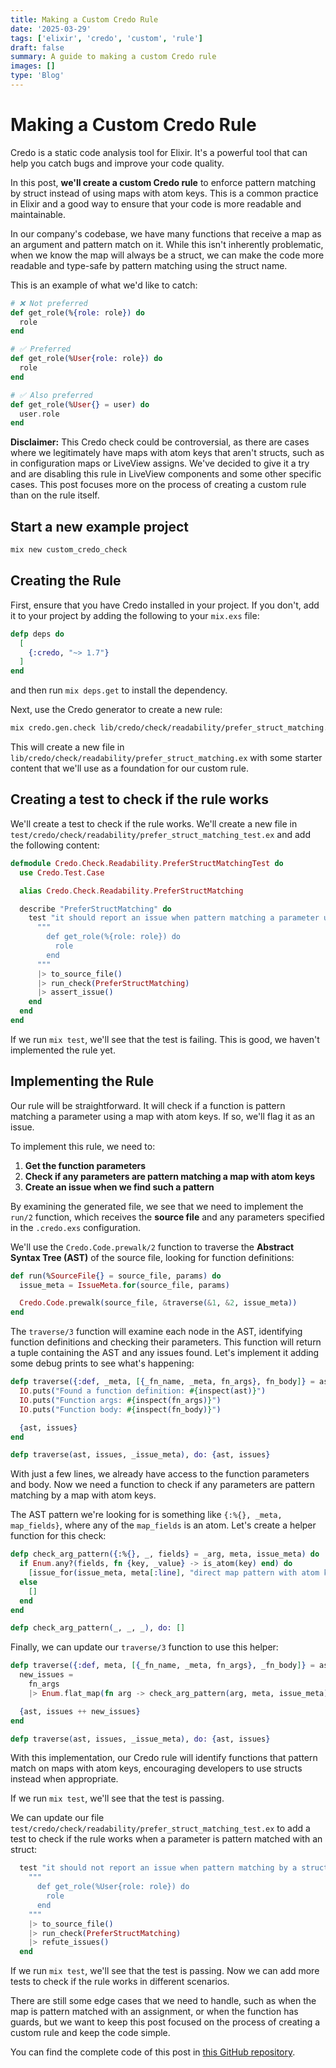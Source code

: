 ```yaml
---
title: Making a Custom Credo Rule
date: '2025-03-29'
tags: ['elixir', 'credo', 'custom', 'rule']
draft: false
summary: A guide to making a custom Credo rule
images: []
type: 'Blog'
---
```


# Making a Custom Credo Rule

Credo is a static code analysis tool for Elixir. It's a powerful tool that can help you catch bugs and improve your code quality.

In this post, **we'll create a custom Credo rule** to enforce pattern matching by struct instead of using maps with atom keys. This is a common practice in Elixir and a good way to ensure that your code is more readable and maintainable.

In our company's codebase, we have many functions that receive a map as an argument and pattern match on it. While this isn't inherently problematic, when we know the map will always be a struct, we can make the code more readable and type-safe by pattern matching using the struct name.

This is an example of what we'd like to catch:

```elixir
# ❌ Not preferred
def get_role(%{role: role}) do
  role
end

# ✅ Preferred
def get_role(%User{role: role}) do
  role
end

# ✅ Also preferred
def get_role(%User{} = user) do
  user.role
end
```

**Disclaimer:** This Credo check could be controversial, as there are cases where we legitimately have maps with atom keys that aren't structs, such as in configuration maps or LiveView assigns. We've decided to give it a try and are disabling this rule in LiveView components and some other specific cases. This post focuses more on the process of creating a custom rule than on the rule itself.

## Start a new example project

```bash
mix new custom_credo_check
```

## Creating the Rule

First, ensure that you have Credo installed in your project. If you don't, add it to your project by adding the following to your `mix.exs` file:

```elixir
defp deps do
  [
    {:credo, "~> 1.7"}
  ]
end
```

and then run `mix deps.get` to install the dependency.

Next, use the Credo generator to create a new rule:

```bash
mix credo.gen.check lib/credo/check/readability/prefer_struct_matching.ex
```

This will create a new file in `lib/credo/check/readability/prefer_struct_matching.ex` with some starter content that we'll use as a foundation for our custom rule.

## Creating a test to check if the rule works

We'll create a test to check if the rule works. We'll create a new file in `test/credo/check/readability/prefer_struct_matching_test.ex` and add the following content:

```elixir
defmodule Credo.Check.Readability.PreferStructMatchingTest do
  use Credo.Test.Case

  alias Credo.Check.Readability.PreferStructMatching

  describe "PreferStructMatching" do
    test "it should report an issue when pattern matching a parameter using a map with atom keys" do
      """
        def get_role(%{role: role}) do
          role
        end
      """
      |> to_source_file()
      |> run_check(PreferStructMatching)
      |> assert_issue()
    end
  end
end
```

If we run `mix test`, we'll see that the test is failing. This is good, we haven't implemented the rule yet.

## Implementing the Rule

Our rule will be straightforward. It will check if a function is pattern matching a parameter using a map with atom keys. If so, we'll flag it as an issue.

To implement this rule, we need to:

1. **Get the function parameters**
2. **Check if any parameters are pattern matching a map with atom keys**
3. **Create an issue when we find such a pattern**

By examining the generated file, we see that we need to implement the `run/2` function, which receives the **source file** and any parameters specified in the `.credo.exs` configuration.

We'll use the `Credo.Code.prewalk/2` function to traverse the **Abstract Syntax Tree (AST)** of the source file, looking for function definitions:

```elixir
def run(%SourceFile{} = source_file, params) do
  issue_meta = IssueMeta.for(source_file, params)

  Credo.Code.prewalk(source_file, &traverse(&1, &2, issue_meta))
end
```

The `traverse/3` function will examine each node in the AST, identifying function definitions and checking their parameters. This function will return a tuple containing the AST and any issues found. Let's implement it adding some debug prints to see what's happening:

```elixir
defp traverse({:def, _meta, [{_fn_name, _meta, fn_args}, fn_body]} = ast, issues, issue_meta) do
  IO.puts("Found a function definition: #{inspect(ast)}")
  IO.puts("Function args: #{inspect(fn_args)}")
  IO.puts("Function body: #{inspect(fn_body)}")

  {ast, issues}
end

defp traverse(ast, issues, _issue_meta), do: {ast, issues}
```

With just a few lines, we already have access to the function parameters and body. Now we need a function to check if any parameters are pattern matching by a map with atom keys.

The AST pattern we're looking for is something like `{:%{}, _meta, map_fields}`, where any of the `map_fields` is an atom. Let's create a helper function for this check:

```elixir
defp check_arg_pattern({:%{}, _, fields} = _arg, meta, issue_meta) do
  if Enum.any?(fields, fn {key, _value} -> is_atom(key) end) do
    [issue_for(issue_meta, meta[:line], "direct map pattern with atom keys")]
  else
    []
  end
end

defp check_arg_pattern(_, _, _), do: []
```

Finally, we can update our `traverse/3` function to use this helper:

```elixir
defp traverse({:def, meta, [{_fn_name, _meta, fn_args}, _fn_body]} = ast, issues, issue_meta) do
  new_issues =
    fn_args
    |> Enum.flat_map(fn arg -> check_arg_pattern(arg, meta, issue_meta) end)

  {ast, issues ++ new_issues}
end

defp traverse(ast, issues, _issue_meta), do: {ast, issues}
```

With this implementation, our Credo rule will identify functions that pattern match on maps with atom keys, encouraging developers to use structs instead when appropriate.

If we run `mix test`, we'll see that the test is passing.

We can update our file `test/credo/check/readability/prefer_struct_matching_test.ex` to add a test to check if the rule works when a parameter is pattern matched with an struct:

```elixir
  test "it should not report an issue when pattern matching by a struct with atom keys" do
    """
      def get_role(%User{role: role}) do
        role
      end
    """
    |> to_source_file()
    |> run_check(PreferStructMatching)
    |> refute_issues()
  end
```

If we run `mix test`, we'll see that the test is passing. Now we can add more tests to check if the rule works in different scenarios.

There are still some edge cases that we need to handle, such as when the map is pattern matched with an assignment, or when the function has guards, but we want to keep this post focused on the process of creating a custom rule and keep the code simple.

You can find the complete code of this post in [this GitHub repository](https://github.com/gabrielperales/custom_credo_rule).

